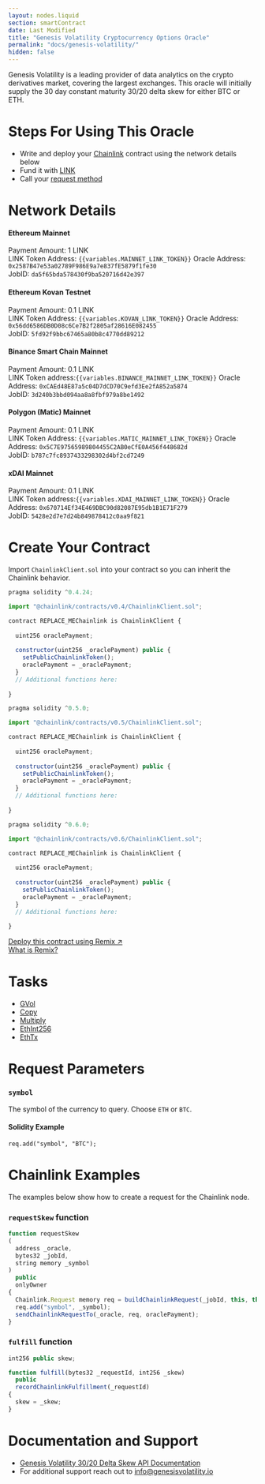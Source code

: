 ```yaml
---
layout: nodes.liquid
section: smartContract
date: Last Modified
title: "Genesis Volatility Cryptocurrency Options Oracle"
permalink: "docs/genesis-volatility/"
hidden: false
---
```

Genesis Volatility is a leading provider of data analytics on the crypto derivatives market, covering the largest exchanges. This oracle will initially supply the 30 day constant maturity 30/20 delta skew for either BTC or ETH.

# Steps For Using This Oracle

- Write and deploy your [Chainlink](../example-walkthrough) contract using the network details below
- Fund it with [LINK](../link-token-contracts)
- Call your [request method](#section-chainlink-examples)

# Network Details

#### Ethereum Mainnet
Payment Amount: 1 LINK  
LINK Token Address: `{{variables.MAINNET_LINK_TOKEN}}` 
Oracle Address: `0x2587B47e53a02789F986E9a7e837fE5879f1fe30`  
JobID: `da5f65bda578430f9ba520716d42e397`  

#### Ethereum Kovan Testnet
Payment Amount: 0.1  LINK  
LINK Token Address: `{{variables.KOVAN_LINK_TOKEN}}`
Oracle Address: `0x56dd6586DB0D08c6Ce7B2f2805af28616E082455`  
JobID: `5fd92f9bbc67465a80b8c4770dd89212`  

#### Binance Smart Chain Mainnet
Payment Amount: 0.1 LINK  
LINK Token address:`{{variables.BINANCE_MAINNET_LINK_TOKEN}}`
Oracle Address: `0xCAEd48E87a5c04D7dCD70C9efd3Ee2fA852a5874`  
JobID: `3d240b3bbd094aa8a8fbf979a8be1492`  

#### Polygon (Matic) Mainnet
Payment Amount: 0.1 LINK  
LINK Token Address: `{{variables.MATIC_MAINNET_LINK_TOKEN}}` 
Oracle Address: `0x5C7E97565989804455C2AB0eCfE0A456f448682d`  
JobID: `b787c7fc8937433298302d4bf2cd7249`  

#### xDAI Mainnet
Payment Amount: 0.1 LINK  
LINK Token address:`{{variables.XDAI_MAINNET_LINK_TOKEN}}`
Oracle Address: `0x670714Ef34E469DBC90d82087E95db1B1E71F279`  
JobID: `5428e2d7e7d24b849878412c0aa9f821`  

# Create Your Contract

Import `ChainlinkClient.sol` into your contract so you can inherit the Chainlink behavior.

```javascript Solidity 4
pragma solidity ^0.4.24;

import "@chainlink/contracts/v0.4/ChainlinkClient.sol";

contract REPLACE_MEChainlink is ChainlinkClient {
  
  uint256 oraclePayment;
  
  constructor(uint256 _oraclePayment) public {
    setPublicChainlinkToken();
    oraclePayment = _oraclePayment;
  }
  // Additional functions here:
  
}
```
```javascript Solidity 5
pragma solidity ^0.5.0;

import "@chainlink/contracts/v0.5/ChainlinkClient.sol";

contract REPLACE_MEChainlink is ChainlinkClient {
  
  uint256 oraclePayment;
  
  constructor(uint256 _oraclePayment) public {
    setPublicChainlinkToken();
    oraclePayment = _oraclePayment;
  }
  // Additional functions here:
  
}
```
```javascript Solidity 6
pragma solidity ^0.6.0;

import "@chainlink/contracts/v0.6/ChainlinkClient.sol";

contract REPLACE_MEChainlink is ChainlinkClient {
  
  uint256 oraclePayment;
  
  constructor(uint256 _oraclePayment) public {
    setPublicChainlinkToken();
    oraclePayment = _oraclePayment;
  }
  // Additional functions here:
  
}
```

<div class="row cl-button-container">
  <div class="col-xs-12 col-md-12">
  <a href="https://remix.ethereum.org/#version=soljson-v0.6.7+commit.b8d736ae.js&optimize=false&evmVersion=null&gist=010fc1d45ff025525eb1e0122b8b6efc" target="_blank" class="cl-button--ghost solidity-tracked">Deploy this contract using Remix ↗</a>
  </div>
  <div class="col-xs-12 col-md-12">
    <a href="../deploy-your-first-contract" title="">What is Remix?</a>
  </div>
</div>

# Tasks
* <a href="https://market.link/adapters/e6dc161e-ba60-4b93-b2f0-c0e5b77763f2/data-sources?" target="_blank">GVol</a>
* [Copy](../adapters#copy)
* [Multiply](../adapters#multiply)
* [EthInt256](../adapters#ethint256)
* [EthTx](../adapters#ethtx)

# Request Parameters
### `symbol`
The symbol of the currency to query. Choose `ETH` or `BTC`.
#### Solidity Example
`req.add("symbol", "BTC");`

# Chainlink Examples

The examples below show how to create a request for the Chainlink node.

### `requestSkew` function

```javascript
function requestSkew
(
  address _oracle,
  bytes32 _jobId,
  string memory _symbol
)
  public
  onlyOwner
{
  Chainlink.Request memory req = buildChainlinkRequest(_jobId, this, this.fulfill.selector);
  req.add("symbol", _symbol);
  sendChainlinkRequestTo(_oracle, req, oraclePayment);
}
```
### `fulfill` function

```javascript
int256 public skew;

function fulfill(bytes32 _requestId, int256 _skew)
  public
  recordChainlinkFulfillment(_requestId)
{
  skew = _skew;
}
```

# Documentation and Support

- <a href="https://documenter.getpostman.com/view/8119234/TWDfDtPD#b5606f1e-0d09-4bc9-a07a-8347b5b9d9ae" target="_blank">Genesis Volatility 30/20 Delta Skew API Documentation</a>
- For additional support reach out to <a href="mailto:info@genesisvolatility.io" target="_blank">info@genesisvolatility.io</a>